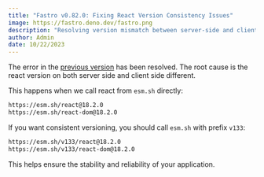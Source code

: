 ```yaml
---
title: "Fastro v0.82.0: Fixing React Version Consistency Issues"
image: https://fastro.deno.dev/fastro.png
description: "Resolving version mismatch between server-side and client-side React components"
author: Admin
date: 10/22/2023
---
```


The error in the [previous version](/blog/preact_and_encrypted_props) has been
resolved. The root cause is the react version on both server side and client
side different.

This happens when we call react from `esm.sh` directly:

```bash
https://esm.sh/react@18.2.0
https://esm.sh/react-dom@18.2.0
```

If you want consistent versioning, you should call `esm.sh` with prefix `v133`:

```bash
https://esm.sh/v133/react@18.2.0
https://esm.sh/v133/react-dom@18.2.0
```

This helps ensure the stability and reliability of your application.
